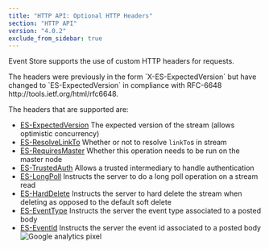 ```yaml
---
title: "HTTP API: Optional HTTP Headers"
section: "HTTP API"
version: "4.0.2"
exclude_from_sidebar: true
---
```


Event Store supports the use of custom HTTP headers for requests.

<span class="note">
The headers were previously in the form `X-ES-ExpectedVersion` but have changed to `ES-ExpectedVersion` in compliance with RFC-6648 http://tools.ietf.org/html/rfc6648.
</span>

The headers that are supported are:

-   [ES-ExpectedVersion](HTTP-Expected-Version-Header) The expected version of the stream (allows optimistic concurrency)
-   [ES-ResolveLinkTo](HTTP-Resolve-LinkTo-Header) Whether or not to resolve `linkTo`s in stream
-   [ES-RequiresMaster](HTTP-Requires-Master-Header) Whether this operation needs to be run on the master node
-   [ES-TrustedAuth](HTTP-Trusted-Intermediary-Header) Allows a trusted intermediary to handle authentication
-   [ES-LongPoll](Http-LongPoll-Header) Instructs the server to do a long poll operation on a stream read
-   [ES-HardDelete](Http-HardDelete) Instructs the server to hard delete the stream when deleting as opposed to the default soft delete
-   [ES-EventType](HTTP-EventType-Header) Instructs the server the event type associated to a posted body
-   [ES-EventId](HTTP-EventId-Header) Instructs the server the event id associated to a posted body
    ![Google analytics pixel](https://gaproxy-1.apphb.com/UA-40176181-1/Wiki/Optional-Http-Headers)
